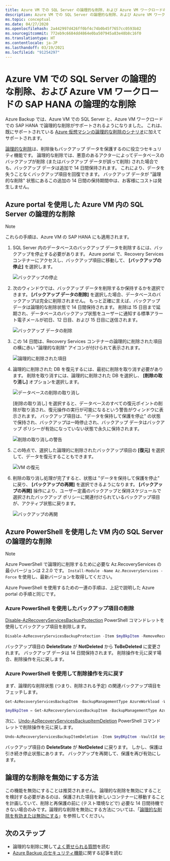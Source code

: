 ```yaml
---
title: Azure VM での SQL Server の論理的な削除、および Azure VM ワークロードの SAP HANA の論理的な削除
description: Azure VM での SQL Server の論理的な削除、および Azure VM ワークロードでの SAP HANA の論理的な削除について説明します。これにより、バックアップのセキュリティが強化されます。
ms.topic: conceptual
ms.date: 04/27/2020
ms.openlocfilehash: 2a442997d426ff0bf4c74b0b45f7657cc0593b82
ms.sourcegitcommit: 772eb9c6684dd4864e0ba507945a83e48b8c16f0
ms.translationtype: HT
ms.contentlocale: ja-JP
ms.lasthandoff: 03/19/2021
ms.locfileid: "91254297"
---
```

# <a name="soft-delete-for-sql-server-in-azure-vm-and-sap-hana-in-azure-vm-workloads"></a>Azure VM での SQL Server の論理的な削除、および Azure VM ワークロードの SAP HANA の論理的な削除

Azure Backup では、Azure VM での SQL Server と、Azure VM ワークロードでの SAP HANA で論理的な削除がサポートされるようになりました。 これは、既にサポートされている [Azure 仮想マシンの論理的な削除のシナリオ](soft-delete-virtual-machines.md)に加えてサポートされます。

[論理的な削除](backup-azure-security-feature-cloud.md)は、削除後もバックアップ データを保護するのに役立つセキュリティ機能です。 論理的な削除では、悪意のあるアクターによってデータベースのバックアップが削除 (またはバックアップ データが誤って削除) された場合でも、バックアップ データは追加で 14 日間保持されます。 これにより、データを失うことなくバックアップ項目を回復できます。 バックアップ データが "論理的な削除" 状態にあるこの追加の 14 日間の保持期間中は、お客様にコストは発生しません。

## <a name="soft-delete-for-sql-server-in-azure-vm-using-azure-portal"></a>Azure portal を使用した Azure VM 内の SQL Server の論理的な削除

>[!NOTE]
>これらの手順は、Azure VM の SAP HANA にも適用されます。

1. SQL Server 内のデータベースのバックアップ データを削除するには、バックアップを停止する必要があります。 Azure portal で、Recovery Services コンテナーにアクセスし、バックアップ項目に移動して、 **[バックアップの停止]** を選択します。

   ![バックアップの停止](./media/soft-delete-sql-saphana-in-azure-vm/stop-backup.png)

2. 次のウィンドウでは、バックアップ データを削除するか保持するかを選択できます。 **[バックアップ データの削除]** を選択した場合、データベースのバックアップは完全に削除されません。 もっと正確に言えば、バックアップ データは論理的な削除状態で 14 日間保持されます。 削除は 15 日目まで延期され、データベースのバックアップ状態をユーザーに通知する標準アラート電子メールが初日、12 日目、および 15 日目に送信されます。

   ![バックアップ データの削除](./media/soft-delete-sql-saphana-in-azure-vm/delete-backup-data.png)

3. この 14 日間は、Recovery Services コンテナーの論理的に削除された項目の横に赤い "論理的な削除" アイコンが付けられて表示されます。

   ![論理的に削除された項目](./media/soft-delete-sql-saphana-in-azure-vm/soft-deleted-items.png)

4. 論理的に削除された DB を復元するには、最初に削除を取り消す必要があります。 削除を取り消すには、論理的に削除された DB を選択し、 **[削除の取り消し]** オプションを選択します。

   ![データベースの削除の取り消し](./media/soft-delete-sql-saphana-in-azure-vm/undelete-database.png)

   [削除の取り消し] を選択すると、データベースのすべての復元ポイントの削除が取り消され、復元操作の実行が可能になるという警告がウィンドウに表示されます。 バックアップ項目は、"データを保持して保護を停止" の状態で保持され、バックアップは一時停止され、バックアップ データはバックアップ ポリシーが有効になっていない状態で永久に保持されます。

   ![削除の取り消しの警告](./media/soft-delete-sql-saphana-in-azure-vm/undelete-warning.png)

5. この時点で、選択した論理的に削除されたバックアップ項目の **[復元]** を選択して、データを復元することもできます。

   ![VM の復元](./media/soft-delete-sql-saphana-in-azure-vm/restore-vm.png)

6. 削除の取り消し処理が完了すると、状態は "データを保持して保護を停止" に戻り、 **[バックアップの再開]** を選択できるようになります。 **[バックアップの再開]** 操作により、ユーザー定義のバックアップと保持スケジュールで選択されたバックアップ ポリシーに関連付けられているバックアップ項目が、アクティブ状態に戻ります。

   ![バックアップの再開](./media/soft-delete-sql-saphana-in-azure-vm/resume-backup.png)

## <a name="soft-delete-for-sql-server-in-vm-using-azure-powershell"></a>Azure PowerShell を使用した VM 内の SQL Server の論理的な削除

>[!NOTE]
>Azure PowerShell で論理的に削除するために必要な Az.RecoveryServices の最小バージョンは 2.2.0 です。 `Install-Module -Name Az.RecoveryServices -Force` を使用し、最新バージョンを取得してください。

Azure PowerShell を使用するための一連の手順は、上記で説明した Azure portal の手順と同じです。

### <a name="delete-the-backup-item-using-azure-powershell"></a>Azure PowerShell を使用したバックアップ項目の削除

[Disable-AzRecoveryServicesBackupProtection](/powershell/module/az.recoveryservices/disable-azrecoveryservicesbackupprotection) PowerShell コマンドレットを使用してバックアップ項目を削除します。

```powershell
Disable-AzRecoveryServicesBackupProtection -Item $myBkpItem -RemoveRecoveryPoints -VaultId $myVaultID -Force
```

バックアップ項目の **DeleteState** が **NotDeleted** から **ToBeDeleted** に変更されます。 バックアップ データは 14 日間保持されます。 削除操作を元に戻す場合、削除操作を元に戻します。

### <a name="undoing-the-deletion-operation-using-azure-powershell"></a>Azure PowerShell を使用して削除操作を元に戻す

まず、論理的な削除状態 (つまり、削除される予定) の関連バックアップ項目をフェッチします。

```powershell
Get-AzRecoveryServicesBackupItem -BackupManagementType AzureWorkload -WorkloadType SQLDataBase -VaultId $myVaultID | Where-Object {$_.DeleteState -eq "ToBeDeleted"}

$myBkpItem = Get-AzRecoveryServicesBackupItem -BackupManagementType AzureWorkload -WorkloadType SQLDataBase -VaultId $myVaultID -Name AppVM1
```

次に、[Undo-AzRecoveryServicesBackupItemDeletion](/powershell/module/az.recoveryservices/undo-azrecoveryservicesbackupitemdeletion) PowerShell コマンドレットで削除操作を元に戻します。

```powershell
Undo-AzRecoveryServicesBackupItemDeletion -Item $myBKpItem -VaultId $myVaultID -Force
```

バックアップ項目の **DeleteState** が **NotDeleted** に戻ります。 しかし、保護は引き続き停止状態にあります。 バックアップを再開して、保護を再び有効にします。

## <a name="how-to-disable-soft-delete"></a>論理的な削除を無効にする方法

この機能を無効にすることは推奨されません。 論理的な削除を無効にすることを検討する必要があるのは、保護された項目を新しいコンテナーに移動することを計画していて、削除と再保護の前に (テスト環境などで) 必要な 14 日間待機できない場合のみです。論理的な削除を無効にする方法については、「[論理的な削除を有効または無効にする](backup-azure-security-feature-cloud.md#enabling-and-disabling-soft-delete)」を参照してください。

## <a name="next-steps"></a>次のステップ

- 論理的な削除に関して[よく寄せられる質問](backup-azure-security-feature-cloud.md#frequently-asked-questions)を読む
- [Azure Backup のセキュリティ機能](security-overview.md)に関する記事を読む
